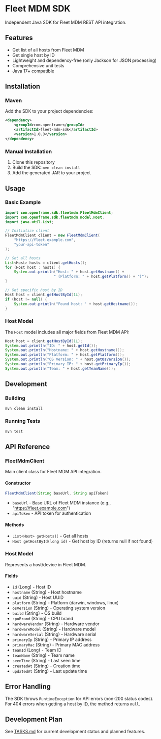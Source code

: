 # Fleet MDM SDK

Independent Java SDK for Fleet MDM REST API integration.

## Features

- Get list of all hosts from Fleet MDM
- Get single host by ID
- Lightweight and dependency-free (only Jackson for JSON processing)
- Comprehensive unit tests
- Java 17+ compatible

## Installation

### Maven

Add the SDK to your project dependencies:

```xml
<dependency>
    <groupId>com.openframe</groupId>
    <artifactId>fleet-mdm-sdk</artifactId>
    <version>1.0.0</version>
</dependency>
```

### Manual Installation

1. Clone this repository
2. Build the SDK: `mvn clean install`
3. Add the generated JAR to your project

## Usage

### Basic Example

```java
import com.openframe.sdk.fleetmdm.FleetMdmClient;
import com.openframe.sdk.fleetmdm.model.Host;
import java.util.List;

// Initialize client
FleetMdmClient client = new FleetMdmClient(
    "https://fleet.example.com", 
    "your-api-token"
);

// Get all hosts
List<Host> hosts = client.getHosts();
for (Host host : hosts) {
    System.out.println("Host: " + host.getHostname() + 
                      " (Platform: " + host.getPlatform() + ")");
}

// Get specific host by ID
Host host = client.getHostById(1L);
if (host != null) {
    System.out.println("Found host: " + host.getHostname());
}
```

### Host Model

The `Host` model includes all major fields from Fleet MDM API:

```java
Host host = client.getHostById(1L);
System.out.println("ID: " + host.getId());
System.out.println("Hostname: " + host.getHostname());
System.out.println("Platform: " + host.getPlatform());
System.out.println("OS Version: " + host.getOsVersion());
System.out.println("Primary IP: " + host.getPrimaryIp());
System.out.println("Team: " + host.getTeamName());
```

## Development

### Building

```bash
mvn clean install
```

### Running Tests

```bash
mvn test
```

## API Reference

### FleetMdmClient

Main client class for Fleet MDM API integration.

#### Constructor

```java
FleetMdmClient(String baseUrl, String apiToken)
```

- `baseUrl` - Base URL of Fleet MDM instance (e.g., "https://fleet.example.com")
- `apiToken` - API token for authentication

#### Methods

- `List<Host> getHosts()` - Get all hosts
- `Host getHostById(long id)` - Get host by ID (returns null if not found)

### Host Model

Represents a host/device in Fleet MDM.

#### Fields

- `id` (Long) - Host ID
- `hostname` (String) - Host hostname
- `uuid` (String) - Host UUID
- `platform` (String) - Platform (darwin, windows, linux)
- `osVersion` (String) - Operating system version
- `build` (String) - OS build
- `cpuBrand` (String) - CPU brand
- `hardwareVendor` (String) - Hardware vendor
- `hardwareModel` (String) - Hardware model
- `hardwareSerial` (String) - Hardware serial
- `primaryIp` (String) - Primary IP address
- `primaryMac` (String) - Primary MAC address
- `teamId` (Long) - Team ID
- `teamName` (String) - Team name
- `seenTime` (String) - Last seen time
- `createdAt` (String) - Creation time
- `updatedAt` (String) - Last update time

## Error Handling

The SDK throws `RuntimeException` for API errors (non-200 status codes). For 404 errors when getting a host by ID, the method returns `null`.

## Development Plan

See [TASKS.md](./TASKS.md) for current development status and planned features.
